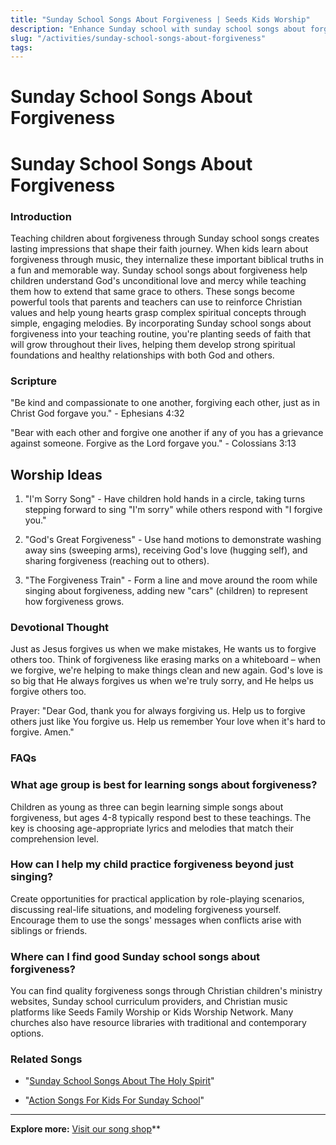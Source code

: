 ```yaml
---
title: "Sunday School Songs About Forgiveness | Seeds Kids Worship"
description: "Enhance Sunday school with sunday school songs about forgiveness that teach faith through music. Educational worship resources for children."
slug: "/activities/sunday-school-songs-about-forgiveness"
tags:
---
```


# Sunday School Songs About Forgiveness

# Sunday School Songs About Forgiveness
### Introduction
Teaching children about forgiveness through Sunday school songs creates lasting impressions that shape their faith journey. When kids learn about forgiveness through music, they internalize these important biblical truths in a fun and memorable way. Sunday school songs about forgiveness help children understand God's unconditional love and mercy while teaching them how to extend that same grace to others. These songs become powerful tools that parents and teachers can use to reinforce Christian values and help young hearts grasp complex spiritual concepts through simple, engaging melodies. By incorporating Sunday school songs about forgiveness into your teaching routine, you're planting seeds of faith that will grow throughout their lives, helping them develop strong spiritual foundations and healthy relationships with both God and others.

### Scripture
"Be kind and compassionate to one another, forgiving each other, just as in Christ God forgave you." - Ephesians 4:32

"Bear with each other and forgive one another if any of you has a grievance against someone. Forgive as the Lord forgave you." - Colossians 3:13

## Worship Ideas
1. "I'm Sorry Song" - Have children hold hands in a circle, taking turns stepping forward to sing "I'm sorry" while others respond with "I forgive you."

2. "God's Great Forgiveness" - Use hand motions to demonstrate washing away sins (sweeping arms), receiving God's love (hugging self), and sharing forgiveness (reaching out to others).

3. "The Forgiveness Train" - Form a line and move around the room while singing about forgiveness, adding new "cars" (children) to represent how forgiveness grows.

### Devotional Thought
Just as Jesus forgives us when we make mistakes, He wants us to forgive others too. Think of forgiveness like erasing marks on a whiteboard – when we forgive, we're helping to make things clean and new again. God's love is so big that He always forgives us when we're truly sorry, and He helps us forgive others too.

Prayer: "Dear God, thank you for always forgiving us. Help us to forgive others just like You forgive us. Help us remember Your love when it's hard to forgive. Amen."

### FAQs

### What age group is best for learning songs about forgiveness?
Children as young as three can begin learning simple songs about forgiveness, but ages 4-8 typically respond best to these teachings. The key is choosing age-appropriate lyrics and melodies that match their comprehension level.

### How can I help my child practice forgiveness beyond just singing?
Create opportunities for practical application by role-playing scenarios, discussing real-life situations, and modeling forgiveness yourself. Encourage them to use the songs' messages when conflicts arise with siblings or friends.

### Where can I find good Sunday school songs about forgiveness?
You can find quality forgiveness songs through Christian children's ministry websites, Sunday school curriculum providers, and Christian music platforms like Seeds Family Worship or Kids Worship Network. Many churches also have resource libraries with traditional and contemporary options.

### Related Songs

- "[Sunday School Songs About The Holy Spirit](/activities/sunday-school-songs-about-the-holy-spirit/)"

- "[Action Songs For Kids For Sunday School](/activities/action-songs-for-kids-for-sunday-school/)"

---

**Explore more:** [Visit our song shop](https://seedskidsworship.com/shop)**

<!-- Schema Markup -->
<script type="application/ld+json">
{
  "@context": "https://schema.org",
  "@type": "MusicRecording",
  "name": "Sunday School Songs About Forgiveness",
  "byArtist": {
    "@type": "MusicGroup",
    "name": "Seeds Kids Worship"
  },
  "isFamilyFriendly": true,
  "url": "https://seedskidsworship.com/activities/sunday-school-songs-about-forgiveness/"
}
</script>